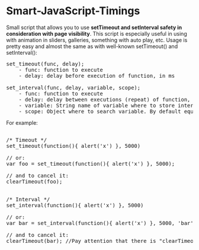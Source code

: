 Smart-JavaScript-Timings
========================

Small script that allows you to use <strong>setTimeout and setInterval safety in consideration with page visibility</strong>.
This script is especially useful in using with animation in sliders, galleries, something with auto play, etc.
Usage is pretty easy and almost the same as with well-known setTimeout() and setInterval():

<pre>
set_timeout(func, delay);
	- func: function to execute
	- delay: delay before execution of function, in ms

set_interval(func, delay, variable, scope);
	- func: function to execute
	- delay: delay between executions (repeat) of function, in ms
	- variable: String name of variable where to store interval id. Not required
	- scope: Object where to search variable. By default equal to "window". Not required
</pre>

For example:

<pre>

/* Timeout */
set_timeout(function(){ alert('x') }, 5000)

// or:
var foo = set_timeout(function(){ alert('x') }, 5000);

// and to cancel it:
clearTimeout(foo); 


/* Interval */
set_interval(function(){ alert('x') }, 5000)

// or:
var bar = set_interval(function(){ alert('x') }, 5000, 'bar');

// and to cancel it:
clearTimeout(bar); //Pay attention that there is "clearTimeout", NOT "clearInterval"

</pre>


